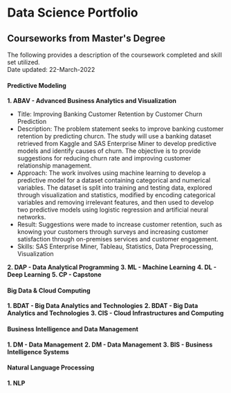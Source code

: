 # Data Science Portfolio
## Courseworks from Master's Degree
The following provides a description of the coursework completed and skill set utilized. \
Date updated: 22-March-2022

#### Predictive Modeling
**1. ABAV - Advanced Business Analytics and Visualization**
- Title:  Improving Banking Customer Retention by Customer Churn Prediction
- Description: The problem statement seeks to improve banking customer retention by predicting churcn. The study will use a banking dataset retrieved from Kaggle and SAS Enterprise Miner to develop predictive models and identify causes of churn. The objective is to provide suggestions for reducing churn rate and improving customer relationship management.
- Approach: The work involves using machine learning to develop a predictive model for a dataset containing categorical and numerical variables. The dataset is split into training and testing data, explored through visualization and statistics, modified by encoding categorical variables and removing irrelevant features, and then used to develop two predictive models using logistic regression and artificial neural networks.
- Result: Suggestions were made to increase customer retention, such as knowing your customers through surveys and increasing customer satisfaction through on-premises services and customer engagement.
- Skills: SAS Enterprise Miner, Tableau, Statistics, Data Preprocessing, Visualization


**2. DAP - Data Analytical Programming**
**3. ML - Machine Learning**
**4. DL - Deep Learning**
**5. CP - Capstone**

#### Big Data & Cloud Computing
**1. BDAT - Big Data Analytics and Technologies**
**2. BDAT - Big Data Analytics and Technologies**
**3. CIS - Cloud Infrastructures and Computing**

#### Business Intelligence and Data Management
**1. DM - Data Management**
**2. DM - Data Management**
**3. BIS - Business Intelligence Systems**

#### Natural Language Processing
**1. NLP**
